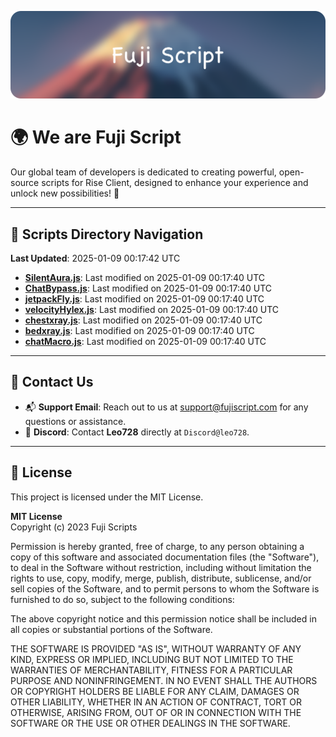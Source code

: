 ![Banner](.github/b.webp)

# 🌍 **We are Fuji Script**

Our global team of developers is dedicated to creating powerful, open-source scripts for Rise Client, designed to enhance your experience and unlock new possibilities! 🌟

---
<!-- SCRIPTS_NAVIGATION_START -->
## 📂 **Scripts Directory Navigation**

**Last Updated**: 2025-01-09 00:17:42 UTC

- **[SilentAura.js](scripts/SilentAura.js)**: Last modified on 2025-01-09 00:17:40 UTC
- **[ChatBypass.js](scripts/ChatBypass.js)**: Last modified on 2025-01-09 00:17:40 UTC
- **[jetpackFly.js](scripts/jetpackFly.js)**: Last modified on 2025-01-09 00:17:40 UTC
- **[velocityHylex.js](scripts/velocityHylex.js)**: Last modified on 2025-01-09 00:17:40 UTC
- **[chestxray.js](scripts/chestxray.js)**: Last modified on 2025-01-09 00:17:40 UTC
- **[bedxray.js](scripts/bedxray.js)**: Last modified on 2025-01-09 00:17:40 UTC
- **[chatMacro.js](scripts/chatMacro.js)**: Last modified on 2025-01-09 00:17:40 UTC

<!-- SCRIPTS_NAVIGATION_END -->

---

## 💬 **Contact Us**  
- 📬 **Support Email**: Reach out to us at [support@fujiscript.com](mailto:support@fujiscript.com) for any questions or assistance.  
- 💬 **Discord**: Contact **Leo728** directly at `Discord@leo728`.

---

## 📜 **License**

This project is licensed under the MIT License.  

**MIT License**  
Copyright (c) 2023 Fuji Scripts  

Permission is hereby granted, free of charge, to any person obtaining a copy of this software and associated documentation files (the "Software"), to deal in the Software without restriction, including without limitation the rights to use, copy, modify, merge, publish, distribute, sublicense, and/or sell copies of the Software, and to permit persons to whom the Software is furnished to do so, subject to the following conditions:  

The above copyright notice and this permission notice shall be included in all copies or substantial portions of the Software.  

THE SOFTWARE IS PROVIDED "AS IS", WITHOUT WARRANTY OF ANY KIND, EXPRESS OR IMPLIED, INCLUDING BUT NOT LIMITED TO THE WARRANTIES OF MERCHANTABILITY, FITNESS FOR A PARTICULAR PURPOSE AND NONINFRINGEMENT. IN NO EVENT SHALL THE AUTHORS OR COPYRIGHT HOLDERS BE LIABLE FOR ANY CLAIM, DAMAGES OR OTHER LIABILITY, WHETHER IN AN ACTION OF CONTRACT, TORT OR OTHERWISE, ARISING FROM, OUT OF OR IN CONNECTION WITH THE SOFTWARE OR THE USE OR OTHER DEALINGS IN THE SOFTWARE.  

